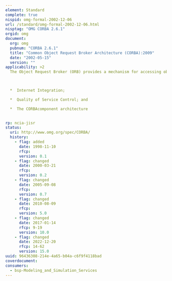 ```yaml
---
element: Standard
complete: true
nispid: omg-formal-2002-12-06
url: /standard/omg-formal-2002-12-06.html
nisptag: "OMG CORBA 2.6.1"
orgid: omg
document:
  org: omg
  pubnum: "CORBA 2.6.1"
  title: "Common Object Request Broker Architecture (CORBA):2009"
  date: "2002-05-15"
  version: ""
applicability: >2
  The Object Request Broker (ORB) provides a mechanism for accessing objects anywhere in a distributed computing environment. It provides a method for defining objects and their interfaces. In operation, the ORB provides routing, address resolution, and authentication services, as well as parameter marshalling and conversion if necessary.  The OMG has defined within CORBA 3.0 the following services 

  

  *  Internet Integration;

  *  Quality of Service Control; and

  *  The CORBAcomponent architecture

  
rp: ncia-jisr
status:
  uri: http://www.omg.org/spec/CORBA/
  history: 
    - flag: added
      date: 1998-11-10
      rfcp: 
      version: 0.1
    - flag: changed
      date: 2000-03-21
      rfcp: 
      version: 0.2
    - flag: changed
      date: 2005-09-08
      rfcp: 
      version: 0.7
    - flag: changed
      date: 2010-08-09
      rfcp: 
      version: 5.0
    - flag: changed
      date: 2017-01-14
      rfcp: 9-19
      version: 10.0
    - flag: changed
      date: 2022-12-20
      rfcp: 14-62
      version: 15.0
uuid: 96436308-214e-4a65-b04a-c6f9f4118bad
coverdocument:
consumers:
  - bsp-Modeling_and_Simulation_Services
---
```

